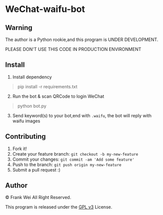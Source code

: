 # WeChat-waifu-bot

## Warning

The author is a Python rookie,and this program is UNDER DEVELOPMENT.

PLEASE DON'T USE THIS CODE IN PRODUCTION ENVIRONMENT

## Install

1. Install dependency

> pip install -r requirements.txt

2. Run the bot & scan QRCode to login WeChat

> python bot.py

3. Send keyword(s) to your bot,end with `.waifu`, the bot will reply
with waifu images

## Contributing

1. Fork it!
2. Create your feature branch: `git checkout -b my-new-feature`
3. Commit your changes: `git commit -am 'Add some feature'`
4. Push to the branch: `git push origin my-new-feature`
5. Submit a pull request :)

## Author
© Frank Wei All Right Reserved.

This program is released under the [GPL v3](./LICENSE) License.